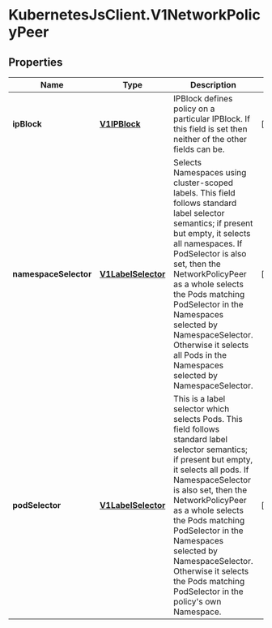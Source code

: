 # KubernetesJsClient.V1NetworkPolicyPeer

## Properties
Name | Type | Description | Notes
------------ | ------------- | ------------- | -------------
**ipBlock** | [**V1IPBlock**](V1IPBlock.md) | IPBlock defines policy on a particular IPBlock. If this field is set then neither of the other fields can be. | [optional] 
**namespaceSelector** | [**V1LabelSelector**](V1LabelSelector.md) | Selects Namespaces using cluster-scoped labels. This field follows standard label selector semantics; if present but empty, it selects all namespaces.  If PodSelector is also set, then the NetworkPolicyPeer as a whole selects the Pods matching PodSelector in the Namespaces selected by NamespaceSelector. Otherwise it selects all Pods in the Namespaces selected by NamespaceSelector. | [optional] 
**podSelector** | [**V1LabelSelector**](V1LabelSelector.md) | This is a label selector which selects Pods. This field follows standard label selector semantics; if present but empty, it selects all pods.  If NamespaceSelector is also set, then the NetworkPolicyPeer as a whole selects the Pods matching PodSelector in the Namespaces selected by NamespaceSelector. Otherwise it selects the Pods matching PodSelector in the policy&#39;s own Namespace. | [optional] 


